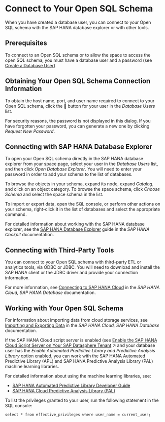 <!-- loiob78ad208f8c4494489aabf97284679b6 -->

<link rel="stylesheet" type="text/css" href="../../css/sap-icons.css"/>

# Connect to Your Open SQL Schema

When you have created a database user, you can connect to your Open SQL schema with the SAP HANA database explorer or with other tools.



<a name="loiob78ad208f8c4494489aabf97284679b6__section_a51_yq1_q2c"/>

## Prerequisites

To connect to an Open SQL schema or to allow the space to access the open SQL schema, you must have a database user and a password \(see [Create a Database User](create-a-database-user-798e3fd.md)\).



<a name="loiob78ad208f8c4494489aabf97284679b6__section_efv_nx1_btb"/>

## Obtaining Your Open SQL Schema Connection Information

To obtain the host name, port, and user name required to connect to your Open SQL schema, click the <span class="FPA-icons-V3"></span> button for your user in the *Database Users* list.

For security reasons, the password is not displayed in this dialog. If you have forgotten your password, you can generate a new one by clicking *Request New Password*.



<a name="loiob78ad208f8c4494489aabf97284679b6__section_qqg_nx1_btb"/>

## Connecting with SAP HANA Database Explorer

To open your Open SQL schema directly in the SAP HANA database explorer from your space page, select your user in the *Database Users* list, and then click *Open Database Explorer*. You will need to enter your password in order to add your schema to the list of databases.

To browse the objects in your schema, expand its node, expand *Catalog*, and click on an object category. To browse the space schema, click *Choose Schema* and select the space schema in the list.

To import or export data, open the SQL console, or perform other actions on your schema, right-click it in the list of databases and select the appropriate command.

For detailed information about working with the SAP HANA database explorer, see the [SAP HANA Database Explorer](https://help.sap.com/docs/SAP_HANA_COCKPIT/e8d0ddfb84094942a9f90288cd6c05d3/7fa981c8f1b44196b243faeb4afb5793.html) guide in the *SAP HANA Cockpit* documentation.



<a name="loiob78ad208f8c4494489aabf97284679b6__section_tpz_px1_btb"/>

## Connecting with Third-Party Tools

You can connect to your Open SQL schema with third-party ETL or analytics tools, via ODBC or JDBC. You will need to download and install the SAP HANA client or the JDBC driver and provide your connection information.

For more information, see [Connecting to SAP HANA Cloud](https://help.sap.com/viewer/db19c7071e5f4101837e23f06e576495/latest/en-US/fc071cc431624642bfc09450fd84ca7e.html) in the *SAP HANA Cloud, SAP HANA Database* documentation.



<a name="loiob78ad208f8c4494489aabf97284679b6__section_kyr_k4p_btb"/>

## Working with Your Open SQL Schema

For information about importing data from cloud storage services, see [Importing and Exporting Data](https://help.sap.com/viewer/f9c5015e72e04fffa14d7d4f7267d897/latest/en-US/261937915fa5438ca545b8278b2979b7.html) in the *SAP HANA Cloud, SAP HANA Database* documentation.

If the SAP HANA Cloud script server is enabled \(see [Enable the SAP HANA Cloud Script Server on Your SAP Datasphere Tenant](https://help.sap.com/viewer/935116dd7c324355803d4b85809cec97/DEV_CURRENT/en-US/287194276a7d4d778ec98fdde5f61335.html "You can enable the SAP HANA Cloud script server on your SAP Datasphere tenant to access the SAP HANA Automated Predictive Library (APL) and SAP HANA Predictive Analysis Library (PAL) machine learning libraries.") :arrow_upper_right: and your database user has the *Enable Automated Predictive Library and Predictive Analysis Library* option enabled, you can work with the SAP HANA Automated Predictive Library \(APL\) and SAP HANA Predictive Analysis Library \(PAL\) machine learning libraries.

For detailed information about using the machine learning libraries, see:

-   [SAP HANA Automated Predictive Library Developer Guide](https://help.sap.com/viewer/7223667230cb471ea916200712a9c682/2101/en-US)
-   [SAP HANA Cloud Predictive Analysis Library \(PAL\)](https://help.sap.com/viewer/319d36de4fd64ac3afbf91b1fb3ce8de/2020_03_QRC/en-US/c9eeed704f3f4ec39441434db8a874ad.html)

To list the privileges granted to your user, run the following statement in the SQL console:

```
select * from effective_privileges where user_name = current_user;
```

